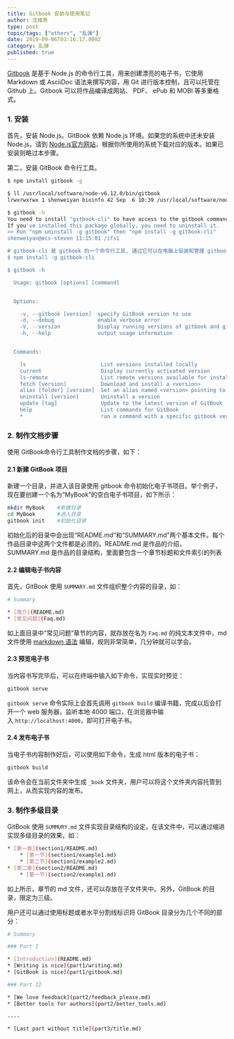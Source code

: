 ```yaml
---
title: Gitbook 安装与使用笔记
author: 沈维燕
type: post
topic/tags: ["others", "乱弹"]
date: 2019-09-06T03:16:17.000Z
category: 乱弹
published: true
---
```


[Gitbook](https://github.com/GitbookIO/gitbook) 是基于 Node.js 的命令行工具，用来创建漂亮的电子书，它使用 Markdown 或 AsciiDoc 语法来撰写内容，用 Git 进行版本控制，且可以托管在 Github 上。Gitbook 可以将作品编译成网站、 PDF、 ePub 和 MOBI 等多重格式。


### 1. 安装

首先，安装 Node.js。GitBook 依赖 Node.js 环境。如果您的系统中还未安装 Node.js，请到 [Node.js官方网站](https://nodejs.org/en/)，根据你所使用的系统下载对应的版本。如果已安装则略过本步骤。

第二，安装 GitBook 命令行工具。

```bash
$ npm install gitbook -g

$ ll /usr/local/software/node-v6.12.0/bin/gitbook
lrwxrwxrwx 1 shenweiyan bioinfo 42 Sep  6 10:39 /usr/local/software/node-v6.12.0/bin/gitbook -> ../lib/node_modules/gitbook/bin/gitbook.js

$ gitbook -h
You need to install "gitbook-cli" to have access to the gitbook command anywhere on your system.
If you've installed this package globally, you need to uninstall it.
>> Run "npm uninstall -g gitbook" then "npm install -g gitbook-cli"
shenweiyan@ecs-steven 11:15:01 /ifs1

# gitbook-cli 是 gitbook 的一个命令行工具, 通过它可以在电脑上安装和管理 gitbook 的多个版本.
$ npm install -g gitbook-cli 

$ gitbook -h

  Usage: gitbook [options] [command]


  Options:

    -v, --gitbook [version]  specify GitBook version to use
    -d, --debug              enable verbose error
    -V, --version            Display running versions of gitbook and gitbook-cli
    -h, --help               output usage information


  Commands:

    ls                        List versions installed locally
    current                   Display currently activated version
    ls-remote                 List remote versions available for install
    fetch [version]           Download and install a <version>
    alias [folder] [version]  Set an alias named <version> pointing to <folder>
    uninstall [version]       Uninstall a version
    update [tag]              Update to the latest version of GitBook
    help                      List commands for GitBook
    *                         run a command with a specific gitbook version
```



### 2. 制作文档步骤

使用 GitBook命令行工具制作文档的步骤，如下：


#### 2.1 新建 GitBook 项目

新建一个目录，并进入该目录使用 gitbook 命令初始化电子书项目。举个例子，现在要创建一个名为“MyBook”的空白电子书项目，如下所示：

```bash
mkdir MyBook 	#新建目录
cd MyBook    	#进入目录
gitbook init 	#初始化目录
```

初始化后的目录中会出现“README.md”和“SUMMARY.md”两个基本文件。每个作品目录中这两个文件都是必须的。README.md 是作品的介绍，SUMMARY.md 是作品的目录结构，里面要包含一个章节标题和文件索引的列表


#### 2.2 编辑电子书内容

首先，GitBook 使用 `SUMMARY.md` 文件组织整个内容的目录，如：

```bash
# Summary

* [简介](README.md)
* [常见问题](Faq.md)
```

如上面目录中“常见问题”章节的内容，就存放在名为 `Faq.md` 的纯文本文件中，md 文件使用 [markdown 语法](http://wowubuntu.com/markdown/) 编辑，规则非常简单，几分钟就可以学会。


#### 2.3 预览电子书

当内容书写完毕后，可以在终端中输入如下命令，实现实时预览：

```bash
gitbook serve
```

`gitbook serve` 命令实际上会首先调用 `gitbook build` 编译书籍，完成以后会打开一个 web 服务器，监听本地 4000 端口，在浏览器中输入 `http://localhost:4000`，即可打开电子书。


#### 2.4 发布电子书

当电子书内容制作好后，可以使用如下命令，生成 html 版本的电子书：

```bash
gitbook build
```

该命令会在当前文件夹中生成 `_book` 文件夹，用户可以将这个文件夹内容托管到网上，从而实现内容的发布。


### 3. 制作多级目录

GitBook 使用 `SUMMURY.md` 文件实现目录结构的设定，在该文件中，可以通过缩进实现多级目录的效果，如：

```bash
* [第一章](section1/README.md)
    * [第一节](section1/example1.md)
    * [第二节](section1/example2.md)
* [第二章](section2/README.md)
    * [第一节](section2/example1.md)
```

如上所示，章节的 md 文件，还可以存放在子文件夹中。另外，GitBook 的目录，限定为三级。

用户还可以通过使用标题或者水平分割线标识将 GitBook 目录分为几个不同的部分：

```bash
# Summary

### Part I

* [Introduction](README.md)
* [Writing is nice](part1/writing.md)
* [GitBook is nice](part1/gitbook.md)

### Part II

* [We love feedback](part2/feedback_please.md)
* [Better tools for authors](part2/better_tools.md)

----

* [Last part without title](part3/title.md)
```

